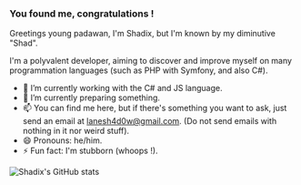 ### You found me, congratulations !

Greetings young padawan, I'm Shadix, but I'm known by my diminutive "Shad".

I'm a polyvalent developer, aiming to discover and improve myself on many programmation languages (such as PHP with Symfony, and also C#).

- 🔭 I’m currently working with the C# and JS language.
- 🌱 I’m currently preparing something.
- 📫 You can find me here, but if there's something you want to ask, just send an email at lanesh4d0w@gmail.com. (Do not send emails with nothing in it nor weird stuff).
- 😄 Pronouns: he/him.
- ⚡ Fun fact: I'm stubborn (whoops !).

![Shadix's GitHub stats](https://github-readme-stats.vercel.app/api?username=lanesh4d0w&show_icons=true)
